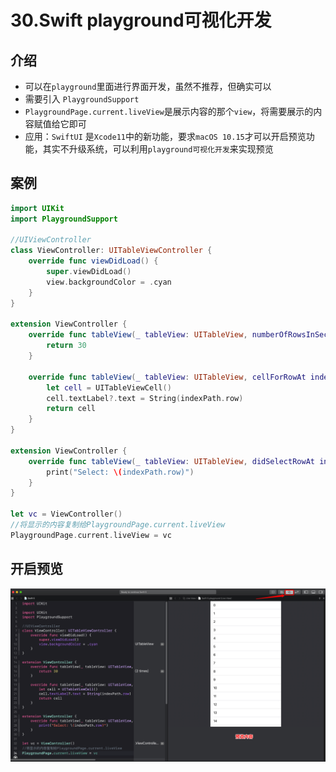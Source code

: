 # 30.Swift playground可视化开发

## 介绍

- 可以在`playground`里面进行界面开发，虽然不推荐，但确实可以
- 需要引入 `PlaygroundSupport`
- `PlaygroundPage.current.liveView`是展示内容的那个`view`，将需要展示的内容赋值给它即可
- 应用：`SwiftUI` 是`Xcode11`中的新功能，要求`macOS 10.15`才可以开启预览功能，其实不升级系统，可以利用`playground可视化开发`来实现预览

## 案例

```swift
import UIKit
import PlaygroundSupport

//UIViewController
class ViewController: UITableViewController {
    override func viewDidLoad() {
        super.viewDidLoad()
        view.backgroundColor = .cyan
    }
}

extension ViewController {
    override func tableView(_ tableView: UITableView, numberOfRowsInSection section: Int) -> Int {
        return 30
    }
    
    override func tableView(_ tableView: UITableView, cellForRowAt indexPath: IndexPath) -> UITableViewCell {
        let cell = UITableViewCell()
        cell.textLabel?.text = String(indexPath.row)
        return cell
    }
}

extension ViewController {
    override func tableView(_ tableView: UITableView, didSelectRowAt indexPath: IndexPath) {
        print("Select: \(indexPath.row)")
    }
}

let vc = ViewController()
//将显示的内容复制给PlaygroundPage.current.liveView
PlaygroundPage.current.liveView = vc
```

## 开启预览

![img](./images/735757-dbc0ea1b35e204b5.png)